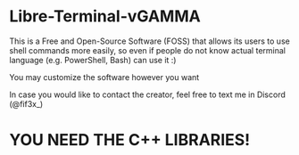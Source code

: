 # Libre-Terminal-vGAMMA

This is a Free and Open-Source Software (FOSS) that allows its users to use shell commands more easily, so even if people do not know actual terminal language (e.g. PowerShell, Bash) can use it :)

You may customize the software however you want

In case you would like to contact the creator, feel free to text me in Discord (@fif3x_)

# YOU NEED THE C++ LIBRARIES!
